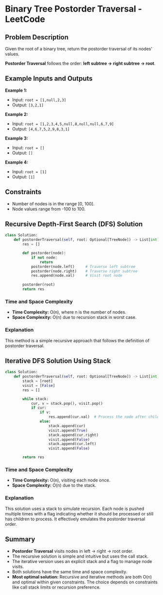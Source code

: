 # Binary Tree Postorder Traversal - LeetCode

## Problem Description

Given the root of a binary tree, return the postorder traversal of its nodes' values.

**Postorder Traversal** follows the order: **left subtree -> right subtree -> root**.

## Example Inputs and Outputs

**Example 1:**

* Input: `root = [1,null,2,3]`
* Output: `[3,2,1]`

**Example 2:**

* Input: `root = [1,2,3,4,5,null,8,null,null,6,7,9]`
* Output: `[4,6,7,5,2,9,8,3,1]`

**Example 3:**

* Input: `root = []`
* Output: `[]`

**Example 4:**

* Input: `root = [1]`
* Output: `[1]`

## Constraints

* Number of nodes is in the range \[0, 100].
* Node values range from -100 to 100.

## Recursive Depth-First Search (DFS) Solution

```python
class Solution:
    def postorderTraversal(self, root: Optional[TreeNode]) -> List[int]:
        res = []

        def postorder(node):
            if not node:
                return
            postorder(node.left)     # Traverse left subtree
            postorder(node.right)    # Traverse right subtree
            res.append(node.val)     # Visit root node
        
        postorder(root)
        return res
```

### Time and Space Complexity

* **Time Complexity:** O(n), where n is the number of nodes.
* **Space Complexity:** O(n) due to recursion stack in worst case.

### Explanation

This method is a simple recursive approach that follows the definition of postorder traversal.

## Iterative DFS Solution Using Stack

```python
class Solution:
    def postorderTraversal(self, root: Optional[TreeNode]) -> List[int]:
        stack = [root]
        visit = [False]
        res = []

        while stack:
            cur, v = stack.pop(), visit.pop()
            if cur:
                if v:
                    res.append(cur.val)  # Process the node after children
                else:
                    stack.append(cur)
                    visit.append(True)
                    stack.append(cur.right)
                    visit.append(False)
                    stack.append(cur.left)
                    visit.append(False)

        return res
```

### Time and Space Complexity

* **Time Complexity:** O(n), visiting each node once.
* **Space Complexity:** O(n) due to the stack.

### Explanation

This solution uses a stack to simulate recursion. Each node is pushed multiple times with a flag indicating whether it should be processed or still has children to process. It effectively emulates the postorder traversal order.

## Summary

* **Postorder Traversal** visits nodes in left -> right -> root order.
* The recursive solution is simple and intuitive but uses the call stack.
* The iterative version uses an explicit stack and a flag to manage node visits.
* Both solutions have the same time and space complexity.
* **Most optimal solution:** Recursive and iterative methods are both O(n) and optimal within given constraints. The choice depends on constraints like call stack limits or recursion preference.
